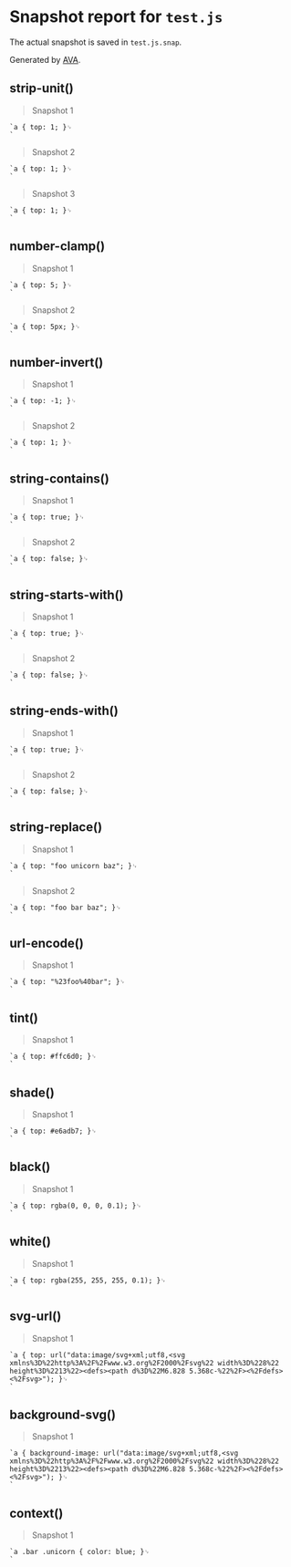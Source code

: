 # Snapshot report for `test.js`

The actual snapshot is saved in `test.js.snap`.

Generated by [AVA](https://avajs.dev).

## strip-unit()

> Snapshot 1

    `a { top: 1; }␊
    `

> Snapshot 2

    `a { top: 1; }␊
    `

> Snapshot 3

    `a { top: 1; }␊
    `

## number-clamp()

> Snapshot 1

    `a { top: 5; }␊
    `

> Snapshot 2

    `a { top: 5px; }␊
    `

## number-invert()

> Snapshot 1

    `a { top: -1; }␊
    `

> Snapshot 2

    `a { top: 1; }␊
    `

## string-contains()

> Snapshot 1

    `a { top: true; }␊
    `

> Snapshot 2

    `a { top: false; }␊
    `

## string-starts-with()

> Snapshot 1

    `a { top: true; }␊
    `

> Snapshot 2

    `a { top: false; }␊
    `

## string-ends-with()

> Snapshot 1

    `a { top: true; }␊
    `

> Snapshot 2

    `a { top: false; }␊
    `

## string-replace()

> Snapshot 1

    `a { top: "foo unicorn baz"; }␊
    `

> Snapshot 2

    `a { top: "foo bar baz"; }␊
    `

## url-encode()

> Snapshot 1

    `a { top: "%23foo%40bar"; }␊
    `

## tint()

> Snapshot 1

    `a { top: #ffc6d0; }␊
    `

## shade()

> Snapshot 1

    `a { top: #e6adb7; }␊
    `

## black()

> Snapshot 1

    `a { top: rgba(0, 0, 0, 0.1); }␊
    `

## white()

> Snapshot 1

    `a { top: rgba(255, 255, 255, 0.1); }␊
    `

## svg-url()

> Snapshot 1

    `a { top: url("data:image/svg+xml;utf8,<svg xmlns%3D%22http%3A%2F%2Fwww.w3.org%2F2000%2Fsvg%22 width%3D%228%22 height%3D%2213%22><defs><path d%3D%22M6.828 5.368c-%22%2F><%2Fdefs><%2Fsvg>"); }␊
    `

## background-svg()

> Snapshot 1

    `a { background-image: url("data:image/svg+xml;utf8,<svg xmlns%3D%22http%3A%2F%2Fwww.w3.org%2F2000%2Fsvg%22 width%3D%228%22 height%3D%2213%22><defs><path d%3D%22M6.828 5.368c-%22%2F><%2Fdefs><%2Fsvg>"); }␊
    `

## context()

> Snapshot 1

    `a .bar .unicorn { color: blue; }␊
    `
